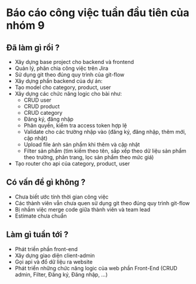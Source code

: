 # Báo cáo công việc tuần đầu tiên của nhóm 9

## Đã làm gì rồi ?

- Xây dựng base project cho backend và frontend
- Quản lý, phân chia công việc trên Jira
- Sử dụng git theo đúng quy trình của git-flow
- Xây dựng phần backend của dự án:
- Tạo model cho category, product, user
- Xây dựng các chức năng logic cho bài như:
  - CRUD user
  - CRUD product
  - CRUD category
  - Đăng ký, đăng nhập
  - Phân quyền, kiểm tra access token hợp lệ
  - Validate cho các trường nhập vào (đăng ký, đăng nhập, thêm mới, cập nhật)
  - Upload file ảnh sản phẩm khi thêm và cập nhật
  - Filter sản phẩm (tìm kiếm theo tên, sắp xếp theo dữ liệu sản phẩm theo trường, phân trang, lọc sản phẩm theo mức giá)
- Tạo router cho api của category, product, user

## Có vấn đề gì không ?

- Chưa biết ước tính thời gian công việc
- Các thành viên vẫn chưa quen sử dụng git theo đúng quy trình git-flow
- Bị nhầm việc merge code giữa thành viên và team lead
- Estimate chưa chuẩn

## Làm gì tuần tới ?

- Phát triền phần front-end
- Xây dựng giao diện client-admin
- Gọi api và đổ dữ liệu ra website
- Phát triển những chức năng logic của web phần Front-End (CRUD admin, Filter, Đăng ký, Đăng nhập, ...)
